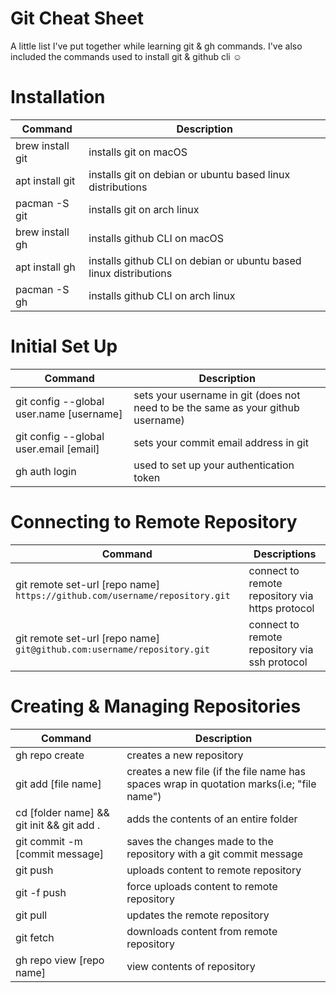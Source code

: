 # Git Cheat Sheet


A little list I've put together while learning git & gh commands. I've also included the commands used to install git & github cli ☺️


# Installation

|        Command                              |       Description                                                               | 
| ------------------------------------------- | -----------------------------------------------                                 |   
| brew install git                            |  installs git on macOS                                                          |
| apt install git                             |  installs git on debian or ubuntu based linux distributions               
  pacman -S git                               |  installs git on arch linux                                                     |
| brew install gh                             |  installs github CLI on macOS 
| apt install gh                              |  installs github CLI on debian or ubuntu based linux distributions              |
| pacman -S gh                                |  installs github CLI on arch linux
                


# Initial Set Up

|   Command                                  |       Description                                                                        |
| -------------------------                  | -----------------------------
| git config --global user.name [username]   |  sets your username in git (does not need to be the same as your github username)        |
| git config --global user.email [email]     |  sets your commit email address in git                                                   |
| gh auth login                              |  used to set up your authentication token                                                |


# Connecting to Remote Repository

| Command                                                                       |  Descriptions                                                                  |
| -----------------------------------                                           |    -------------------------------------------
| git remote set-url [repo name] `https://github.com/username/repository.git`   |   connect to remote repository via https protocol           |                            
| git remote set-url [repo name] `git@github.com:username/repository.git`       |   connect to remote repository via ssh protocol             |                               


# Creating & Managing Repositories 

| Command                                      |  Description
| ------------------------------------------   | -----------------------------                                                              |
| gh repo create                               |  creates a new repository                                                                  |
| git add [file name]                          |  creates a new file (if the file name has spaces wrap in quotation marks(i.e; "file name") |
| cd [folder name] && git init && git add .    |  adds the contents of an entire folder                                                     |
| git commit -m [commit message]               |  saves the changes made to the repository with a git commit message                        
| git push                                     |  uploads content to remote repository    
| git -f push                                  |  force uploads content to remote repository                                                |
| git pull                                     |  updates the remote repository                
| git fetch                                    |  downloads content from remote repository 
| gh repo view [repo name]                     |  view contents of repository  
